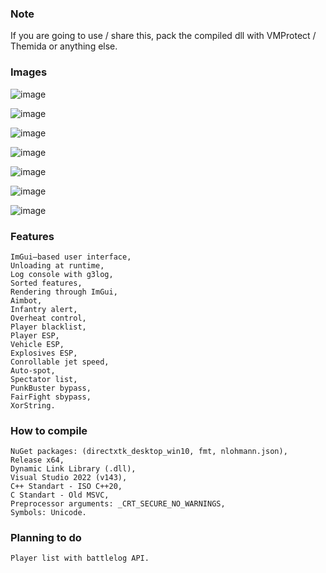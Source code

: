 ### Note
If you are going to use / share this, pack the compiled dll with VMProtect / Themida or anything else.

### Images
![image](https://i.imgur.com/jAtohOv.gif)

![image](https://i.imgur.com/ofC2zpF.png)

![image](https://i.imgur.com/volKG7y.jpg)

![image](https://i.imgur.com/15nGlN2.png)

![image](https://i.imgur.com/SXgmNoB.png)

![image](https://i.imgur.com/KFZsStZ.png)

![image](https://i.imgur.com/Frb1kYx.png)

### Features
```
ImGui–based user interface,
Unloading at runtime,
Log console with g3log,
Sorted features,
Rendering through ImGui,
Aimbot,
Infantry alert,
Overheat control,
Player blacklist,
Player ESP,
Vehicle ESP,
Explosives ESP,
Conrollable jet speed,
Auto-spot,
Spectator list,
PunkBuster bypass,
FairFight sbypass,
XorString.
```

### How to compile
```
NuGet packages: (directxtk_desktop_win10, fmt, nlohmann.json),
Release x64,
Dynamic Link Library (.dll),
Visual Studio 2022 (v143),
C++ Standart - ISO C++20,
C Standart - Old MSVC,
Preprocessor arguments: _CRT_SECURE_NO_WARNINGS,
Symbols: Unicode.
```

### Planning to do
```
Player list with battlelog API.
```

